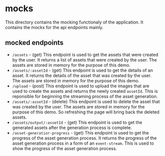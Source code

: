 # mocks

This directory contains the mocking functionaly of the application. It contains the mocks for the api endpoints mainly.

## mocked endpoints

- `/assets` - (get) This endpoint is used to get the assets that were created by the user. It returns a list of assets that were created by the user. The assets are stored in memory for the purpose of this demo.
- `/assets/:assetId` - (get) This endpoint is used to get the details of an asset. It returns the details of the asset that was created by the user. The assets are stored in memory for the purpose of this demo.
- `/upload` - (post) This endpoint is used to upload the images that are used to create the assets and returns the newly created `assetId`. This is reponsible for beginning the streaming process of the asset generation.
- `/assets/:assetId` - (delete) This endpoint is used to delete the asset that was created by the user. The assets are stored in memory for the purpose of this demo. So refreshing the page will bring back the deleted assets.
- `/assets/output/:assetId` - (get) This endpoint is used to get the generated assets after the generation process is complete.
- `/asset-generatior-progress` - (get) This endpoint is used to get the progress of the asset generation process. It returns the progress of the asset generation process in a form of an `event-stream`. This is used to show the progress of the asset generation process.
